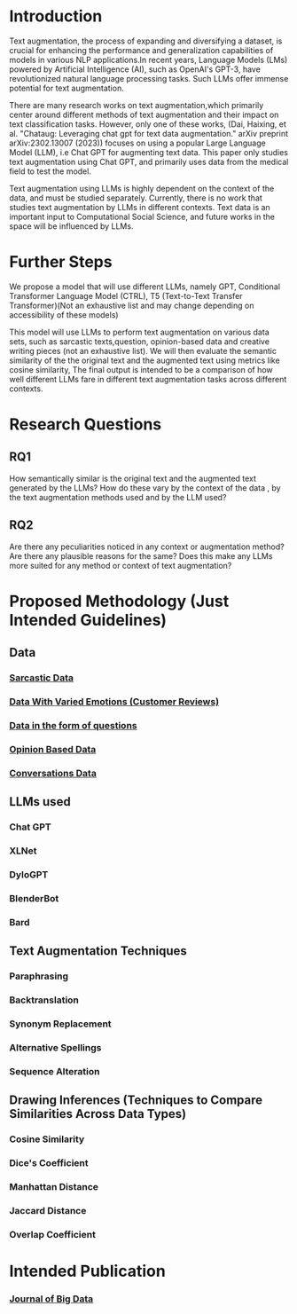 # Introduction
   
Text augmentation, the process of expanding and diversifying a dataset, is crucial for enhancing the performance and generalization capabilities of models in various NLP applications.In recent years, Language Models (LMs) powered by Artificial Intelligence (AI), such as OpenAI's GPT-3, have revolutionized natural language processing tasks. Such LLMs offer immense potential for text augmentation.

There are many research works on text augmentation,which primarily center around different methods of text augmentation and their impact on text classification tasks. However, only one of these works, (Dai, Haixing, et al. "Chataug: Leveraging chat gpt for text data augmentation." arXiv preprint arXiv:2302.13007 (2023)) focuses on using a popular Large Language Model (LLM), i.e Chat GPT for augmenting text data. This paper only studies text augmentation using Chat GPT, and primarily uses data from the medical field to test the model.

Text augmentation using LLMs is highly dependent on the context of the data, and must be studied separately. Currently, there is no work that studies text augmentation by LLMs in different contexts. Text data is an important input to Computational Social Science, and future works in the space will be influenced by LLMs.

# Further Steps

We propose a model that will use different LLMs, namely GPT, Conditional Transformer Language Model (CTRL), T5 (Text-to-Text Transfer Transformer)(Not an exhaustive list and may change depending on accessibility of these models) 

This model will use LLMs to perform text augmentation on various data sets, such as sarcastic texts,question, opinion-based data and creative writing pieces (not an exhaustive list). We will then evaluate the semantic similarity of the the original text and the augmented text using metrics like cosine similarity, The final output is intended to be a comparison of how well different LLMs fare in different text augmentation tasks across different contexts.

# Research Questions

## RQ1 
How semantically similar is the original text and the augmented text generated by the LLMs? How do these vary by the context of the data , by the text augmentation methods used and by the LLM used?

## RQ2
Are there any peculiarities noticed in any context or augmentation method? Are there any plausible reasons for the same? Does this make any LLMs more suited for any method or context of text augmentation?

# Proposed Methodology (Just Intended Guidelines)

## Data
### [Sarcastic Data](https://www.kaggle.com/datasets/sherinclaudia/sarcastic-comments-on-reddit)
### [Data With Varied Emotions (Customer Reviews)](https://www.kaggle.com/datasets/vigneshwarsofficial/reviews)
### [Data in the form of questions](https://www.kaggle.com/competitions/quora-insincere-questions-classification/data)
### [Opinion Based Data](https://www.kaggle.com/datasets/miroslavsabo/young-people-survey)
### [Conversations Data](https://www.kaggle.com/datasets/gogogaurav95/conversation-meetings)

## LLMs used
### Chat GPT
### XLNet
### DyloGPT
### BlenderBot
### Bard

## Text Augmentation Techniques
### Paraphrasing
### Backtranslation
### Synonym Replacement
### Alternative Spellings
### Sequence Alteration

## Drawing Inferences (Techniques to Compare Similarities Across Data Types)
### Cosine Similarity
### Dice's Coefficient
### Manhattan Distance
### Jaccard Distance
### Overlap Coefficient

# Intended Publication

### [Journal of Big Data](https://journalofbigdata.springeropen.com/about?gclid=Cj0KCQjwtO-kBhDIARIsAL6LoreoKKime2jQw6ywZ1qPJRIJDfSbK3nXOORzRwvp9r5b1YhR3NvAHnMaAr4qEALw_wcB) 



